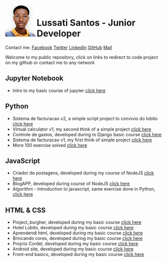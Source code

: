 <head>
  <script async src="https://pagead2.googlesyndication.com/pagead/js/adsbygoogle.js?client=ca-pub-3109586549616699"
     crossorigin="anonymous"></script>
</head>
<img src="img/lussati-300.jpg" width="100px" align="left">

# Lussati Santos - Junior Developer
Contact me: <a href="https://www.facebook.com/lussati.santos" target="_blank">Facebook</a> <a href="https://www.twitter.com/lussatisantos" target="_blank">Twitter</a> <a href="https://www.linkedin.com/lussatisantos" target="_blank">LinkedIn</a> <a href="https://www.github.com/lussatisantos" target="_blank">GitHub</a> <a href="https://lussatisantos10@gmail.com" target="_blank">Mail</a>


Welcome to my public repository, click on links to redirect to code project on my github or contact me to any network

## Jupyter Notebook
- Intro to my basic course of jupyter <a href="https://github.com/lussatisantos/jupyter" target="_blank">click here</a>

## Python
- Sistema de facturacao v2, a simple script project to convivio do lobito <a href="https://github.com/lussatisantos/sistema_de_facturacao_v2" target="_blank">click here</a>
- Virtual calculator v1, my second think of a simple project <a href="https://github.com/lussatisantos/virtual-calculator-v1" target="_blank">click here</a>
-  Controle de gastos, developed during to Django basic course <a href="https://github.com/lussatisantos/controle_gastos_django" target="_blank">click here</a>
- Sistema de facturacao v1, my first think of simple project <a href="https://github.com/lussatisantos/sistema_de_facturacao_v1" target="_blank">click here</a>
- More 100 exercise solved <a href="https://github.com/lussatisantos/algoritmo-python" target="_blank">click here</a>

## JavaScript
- Criador de postagens, developed during my course of NodeJS <a href="https://github.com/lussatisantos/criadordepostagens-nodejs" target="_blank">click here</a>
- BlogAPP, developed during course of NodeJS <a href="https://github.com/lussatisantos/blogapp-nodejs" target="_blank">click here</a>
- Algorithm - Introduction to javascript, same exercise done in Python, <a href="https://github.com/lussatisantos/Algoritmo" target="_blank">click here</a>

## HTML & CSS
- Project_burgher, developed during my basic course <a href="https://github.com/lussatisantos/project_burgher" target="_blank">click here</a>
- Hotel Lobito, developed during my basic course <a href="https://github.com/lussatisantos/hotel-lobito" target="_blank">click here</a>
- Aprendendi html, developed during my basic course <a href="https://github.com/lussatisantos/aprendendo-html" target="_blank">click here</a>
- Brincando cores, developed during my basic course <a href="https://github.com/lussatisantos/brincando-cores-css" target="_blank">click here</a>
- Projcto Cordel, developed during my basic course <a href="https://github.com/lussatisantos/projecto-cordel" target="_blank">click here</a>
- Android site, developed during my basic course <a href="https://github.com/lussatisantos/android-site" target="_blank">click here</a>
- Front-end basico, developed during my basic course <a href="https://github.com/lussatisantos/front-end-basico" target="_blank"> click here</a>
